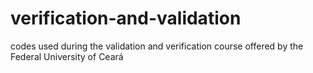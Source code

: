 # verification-and-validation
codes used during the validation and verification course offered by the Federal University of Ceará
